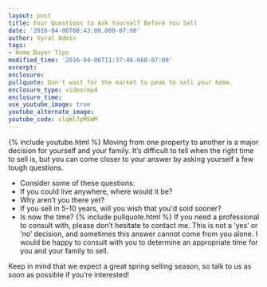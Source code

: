 ```yaml
---
layout: post
title: Four Questions to Ask Yourself Before You Sell
date: '2016-04-06T08:43:00.000-07:00'
author: Vyral Admin
tags:
- Home Buyer Tips
modified_time: '2016-04-06T11:37:46.668-07:00'
excerpt:
enclosure:
pullquote: Don't wait for the market to peak to sell your home.
enclosure_type: video/mp4
enclosure_time:
use_youtube_image: true
youtube_alternate_image:
youtube_code: vlqWl7pMSWM
---
```

{% include youtube.html %}
Moving from one property to another is a major decision for yourself and your family. It’s difficult to tell when the right time to sell is, but you can come closer to your answer by asking yourself a few tough questions.

* Consider some of these questions:
* If you could live anywhere, where would it be?
* Why aren’t you there yet?
* If you sell in 5-10 years, will you wish that you'd sold sooner?
* Is now the time?
{% include pullquote.html %}
If you need a professional to consult with, please don’t hesitate to contact me. This is not a ‘yes’ or ‘no’ decision, and sometimes this answer cannot come from you alone. I would be happy to consult with you to determine an appropriate time for you and your family to sell.

Keep in mind that we expect a great spring selling season, so talk to us as soon as possible if you’re interested!
